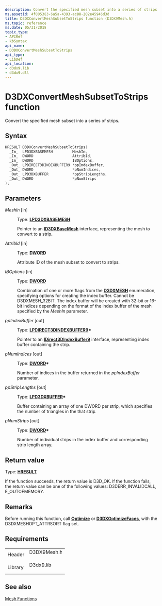 ```yaml
---
description: Convert the specified mesh subset into a series of strips.
ms.assetid: 4f005383-6a5a-4393-ac88-202e45946d3d
title: D3DXConvertMeshSubsetToStrips function (D3DX9Mesh.h)
ms.topic: reference
ms.date: 05/31/2018
topic_type:
- APIRef
- kbSyntax
api_name:
- D3DXConvertMeshSubsetToStrips
api_type:
- LibDef
api_location:
- d3dx9.lib
- d3dx9.dll
---
```


# D3DXConvertMeshSubsetToStrips function

Convert the specified mesh subset into a series of strips.

## Syntax


```C++
HRESULT D3DXConvertMeshSubsetToStrips(
  _In_  LPD3DXBASEMESH         MeshIn,
  _In_  DWORD                  AttribId,
  _In_  DWORD                  IBOptions,
  _Out_ LPDIRECT3DINDEXBUFFER9 *ppIndexBuffer,
  _Out_ DWORD                  *pNumIndices,
  _Out_ LPD3DXBUFFER           *ppStripLengths,
  _Out_ DWORD                  *pNumStrips
);
```



## Parameters

<dl> <dt>

*MeshIn* \[in\]
</dt> <dd>

Type: **[**LPD3DXBASEMESH**](id3dxbasemesh.md)**

Pointer to an [**ID3DXBaseMesh**](id3dxbasemesh.md) interface, representing the mesh to convert to a strip.

</dd> <dt>

*AttribId* \[in\]
</dt> <dd>

Type: **[**DWORD**](../winprog/windows-data-types.md)**

Attribute ID of the mesh subset to convert to strips.

</dd> <dt>

*IBOptions* \[in\]
</dt> <dd>

Type: **[**DWORD**](../winprog/windows-data-types.md)**

Combination of one or more flags from the [**D3DXMESH**](./d3dxmesh.md) enumeration, specifying options for creating the index buffer. Cannot be D3DXMESH\_32BIT. The index buffer will be created with 32-bit or 16-bit indices depending on the format of the index buffer of the mesh specified by the *MeshIn* parameter.

</dd> <dt>

*ppIndexBuffer* \[out\]
</dt> <dd>

Type: **[**LPDIRECT3DINDEXBUFFER9**](/windows/win32/api/d3d9helper/nn-d3d9helper-idirect3dindexbuffer9)\***

Pointer to an [**IDirect3DIndexBuffer9**](/windows/win32/api/d3d9helper/nn-d3d9helper-idirect3dindexbuffer9) interface, representing index buffer containing the strip.

</dd> <dt>

*pNumIndices* \[out\]
</dt> <dd>

Type: **[**DWORD**](../winprog/windows-data-types.md)\***

Number of indices in the buffer returned in the *ppIndexBuffer* parameter.

</dd> <dt>

*ppStripLengths* \[out\]
</dt> <dd>

Type: **[**LPD3DXBUFFER**](id3dxbuffer.md)\***

Buffer containing an array of one DWORD per strip, which specifies the number of triangles in the that strip.

</dd> <dt>

*pNumStrips* \[out\]
</dt> <dd>

Type: **[**DWORD**](../winprog/windows-data-types.md)\***

Number of individual strips in the index buffer and corresponding strip length array.

</dd> </dl>

## Return value

Type: **[**HRESULT**](https://msdn.microsoft.com/library/Bb401631(v=MSDN.10).aspx)**

If the function succeeds, the return value is D3D\_OK. If the function fails, the return value can be one of the following values: D3DERR\_INVALIDCALL, E\_OUTOFMEMORY.

## Remarks

Before running this function, call [**Optimize**](id3dxmesh--optimize.md) or [**D3DXOptimizeFaces**](d3dxoptimizefaces.md), with the D3DXMESHOPT\_ATTRSORT flag set.

## Requirements



|                    |                                                                                        |
|--------------------|----------------------------------------------------------------------------------------|
| Header<br/>  | <dl> <dt>D3DX9Mesh.h</dt> </dl> |
| Library<br/> | <dl> <dt>D3dx9.lib</dt> </dl>   |



## See also

<dl> <dt>

[Mesh Functions](dx9-graphics-reference-d3dx-functions-mesh.md)
</dt> </dl>

 

 
